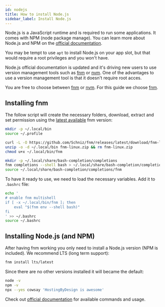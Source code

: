 ```yaml
---
id: nodejs
title: How to install Node.js
sidebar_label: Install Node.js
---
```


Node.js is a JavaScript runtime and is required to run some applications. It comes with NPM (node package manage). You can learn more about Node.js and NPM on the [official documentation](https://nodejs.org/en/learn/getting-started/introduction-to-nodejs).

You may be tempt to use `apt` to install Node.js on your app slot, but that would require a root privileges and you won't have.

Node.js official documentation is updated and it's driving new users to use version management tools such as [fnm](https://github.com/Schniz/fnm) or [nvm](https://github.com/nvm-sh/nvm). One of the advantages to use a version management tool is that it doesn't require root acces.

You are free to choose between [fnm](https://github.com/Schniz/fnm) or [nvm](https://github.com/nvm-sh/nvm). For this guide we choose [fnm](https://github.com/Schniz/fnm).

## Installing fnm

The follow script will create the necessary folders, download, extract and set permission using the [latest available](https://github.com/Schniz/fnm/releases) fnm version:

```bash
mkdir -p ~/.local/bin
source ~/.profile

curl -L -O https://github.com/Schniz/fnm/releases/latest/download/fnm-linux.zip
unzip -o -d ~/.local/bin fnm-linux.zip && rm fnm-linux.zip
chmod u+x ~/.local/bin/fnm

mkdir -p ~/.local/share/bash-completion/completions
fnm completions --shell bash > ~/.local/share/bash-completion/completions/fnm
source ~/.local/share/bash-completion/completions/fnm
```

To have it ready to use, we need to load the necessary variables. Add it to `.bashrc` file:

```bash
echo '
# enable fnm multishell
if [ -x ~/.local/bin/fnm ]; then
    eval "$(fnm env --shell bash)"
fi
' >> ~/.bashrc
source ~/.bashrc
```

## Installing Node.js (and NPM)

After having fnm working you only need to install a Node.js version (NPM is included). We recommend LTS (long term support):

```bash
fnm install lts/latest
```

Since there are no other versions installed it will became the default:

```bash
node -v
npm -v
npx --yes cowsay 'HostingByDesign is awesome'
```

Check out [official documentation](https://github.com/Schniz/fnm/blob/master/docs/commands.md) for available commands and usage.
